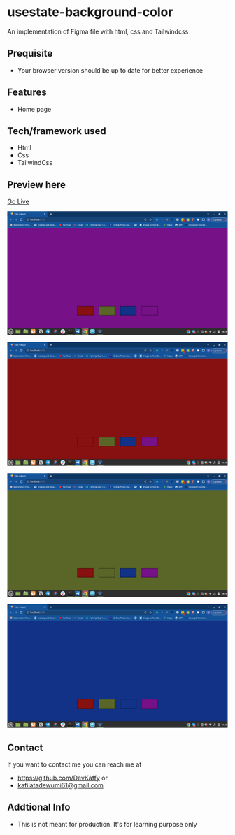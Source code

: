# usestate-background-color
An implementation of Figma file with html, css and Tailwindcss
## Prequisite
- Your browser version should be up to date for better experience

## Features
- Home page

## Tech/framework used
- Html
- Css
- TailwindCss

## Preview here
[Go Live](https://bgcolor-changing.netlify.app/)

![screenshot](/public/images/Screenshot%20from%202023-02-01%2016-23-49.png)

![screenshot](/public/images/Screenshot%20from%202023-02-01%2016-23-11.png)

![screenshot](/public/images/Screenshot%20from%202023-02-01%2016-23-23.png)

![screenshot](/public/images/Screenshot%20from%202023-02-01%2016-23-35.png)


## Contact
If you want to contact me you can reach me at
- https://github.com/DevKaffy or
- kafilatadewumi61@gmail.com

## Addtional Info
- This is not meant for production. It's for learning purpose only
